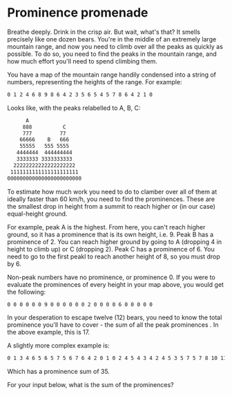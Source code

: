 # Prominence promenade

Breathe deeply. Drink in the crisp air. But wait, what's that? It smells precisely like one dozen bears. You're in the middle of an extremely large mountain range, and now you need to climb over all the peaks as quickly as possible. To do so, you need to find the peaks in the mountain range, and how much effort you'll need to spend climbing them.

You have a map of the mountain range handily condensed into a string of numbers, representing the heights of the range. For example:

```txt
0 1 2 4 6 8 9 8 6 4 2 3 5 6 5 4 5 7 8 6 4 2 1 0
```

Looks like, with the peaks relabelled to A, B, C:

```txt
      A
     888          C
     777         77
    66666    B   666
    55555   555 5555
   4444444  444444444
   3333333 3333333333
  22222222222222222222
 1111111111111111111111
000000000000000000000000
```

To estimate how much work you need to do to clamber over all of them at ideally faster than 60 km/h, you need to find the prominences. These are the smallest drop in height from a summit to reach higher or (in our case) equal-height ground.

For example, peak A is the highest. From here, you can't reach higher ground, so it has a prominence that is its own height, i.e. 9.
Peak B has a prominence of 2. You can reach higher ground by going to A (dropping 4 in height to climb up) or C (dropping 2).
Peak C has a prominence of 6. You need to go to the first peakl to reach another height of 8, so you must drop by 6.

Non-peak numbers have no prominence, or prominence 0. If you were to evaluate the prominences of every height in your map above, you would get the following:

```txt
0 0 0 0 0 0 9 0 0 0 0 0 0 2 0 0 0 0 6 0 0 0 0 0
```

In your desperation to escape twelve (12) bears, you need to know the total prominence you'll have to cover - the sum of all the peak prominences . In the above example, this is 17.

A slightly more complex example is:

```txt
0 1 3 4 6 5 6 5 7 5 6 7 6 4 2 0 1 0 2 4 5 4 3 4 2 4 5 3 5 7 5 7 8 10 11 13 11 9 10 9 7 8 7 8 9 10 8 7 8 6 7 6 4 2 0
```

Which has a prominence sum of 35.

For your input below, what is the sum of the prominences?